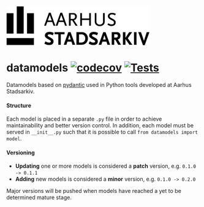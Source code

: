 [![Aarhus Stadsarkiv](https://raw.githubusercontent.com/aarhusstadsarkiv/py-template/master/img/logo.png)](https://www.aarhusstadsarkiv.dk/)
# datamodels [![codecov](https://codecov.io/gh/aarhusstadsarkiv/datamodels/branch/master/graph/badge.svg)](https://codecov.io/gh/aarhusstadsarkiv/datamodels) [![Tests](https://github.com/aarhusstadsarkiv/datamodels/workflows/Tests/badge.svg)](https://github.com/aarhusstadsarkiv/datamodels/actions?query=workflow%3ATests)


Datamodels based on [pydantic](https://github.com/samuelcolvin/pydantic/) used in Python tools developed at Aarhus Stadsarkiv.

#### Structure
Each model is placed in a separate `.py` file in order to achieve maintainability and better version control. In addition, each model must be served in `__init__.py` such that it is possible to call `from datamodels import model`.

#### Versioning
- **Updating** one or more models is considered a **patch** version, e.g. `0.1.0 -> 0.1.1`
- **Adding** new models is considered a **minor** version, e.g. `0.1.0 -> 0.2.0`

Major versions will be pushed when models have reached a yet to be determined mature stage.
